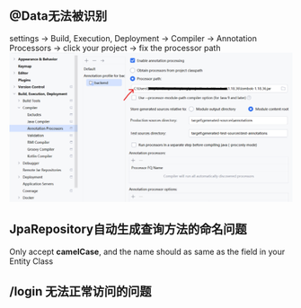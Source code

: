 ## @Data无法被识别
settings -> Build, Execution, Deployment -> Compiler 
-> Annotation Processors -> click your project -> fix the processor path
<img src="./solution1.png">

## JpaRepository自动生成查询方法的命名问题
Only accept **camelCase**, and the name should as same as the field in your Entity Class

## /login 无法正常访问的问题
